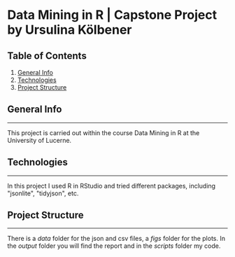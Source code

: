 # Data Mining in R | Capstone Project by Ursulina Kölbener

## Table of Contents
1. [General Info](#general-info)
2. [Technologies](#technologies)
3. [Project Structure](#project-structure)

## General Info
***
This project is carried out within the course Data Mining in R at the University of Lucerne.

## Technologies
***
In this project I used R in RStudio and tried different packages, including "jsonlite", "tidyjson", etc.

## Project Structure
***
There is a *data* folder for the json and csv files, a *figs* folder for the plots. In the *output* folder you will find the report and in the *scripts* folder my code.
